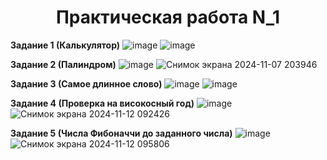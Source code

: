 <h1 align="center">Практическая работа N_1</h1>

<b>Задание 1 (Калькулятор)</b>
![image](https://github.com/user-attachments/assets/f014be2e-a623-4139-a370-ad383e9df16a)
![image](https://github.com/user-attachments/assets/6c178bd7-b4c9-48ff-bcee-17f76abf6a55)

<b>Задание 2 (Палиндром)</b>
![image](https://github.com/user-attachments/assets/cf01ec54-5440-4369-aaa1-8c65c647b9d7)
![Снимок экрана 2024-11-07 203946](https://github.com/user-attachments/assets/0679f3d1-e80f-46ec-b476-16043415eaf2)

<b>Задание 3 (Самое длинное слово)</b>
![image](https://github.com/user-attachments/assets/5e492e56-fdb1-4bda-a369-ad56906b654f)
![image](https://github.com/user-attachments/assets/3d2cdf36-c8fb-4a73-8f2c-acb10a6dcb75)

<b>Задание 4 (Проверка на високосный год)</b>
![image](https://github.com/user-attachments/assets/afef21b7-69b9-43d2-8ced-bf2f6b6dc876)
![Снимок экрана 2024-11-12 092426](https://github.com/user-attachments/assets/ac345da9-171a-4b00-a680-fcaea06ed1c9)

<b>Задание 5 (Числа Фибоначчи до заданного числа)</b>
![image](https://github.com/user-attachments/assets/6feea51c-b660-46ba-bbaa-6897b56ecee6)
![Снимок экрана 2024-11-12 095806](https://github.com/user-attachments/assets/9befdd56-aa73-4f53-9890-9ec685cc0e88)
